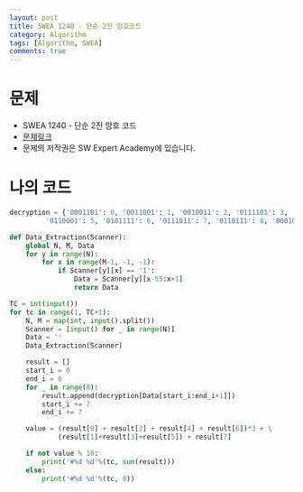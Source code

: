 ```yaml
---
layout: post
title: SWEA 1240 - 단순 2진 암호코드
category: Algorithm
tags: [Algorithm, SWEA]
comments: true
---
```




# 문제

-  SWEA 1240 - 단순 2진 암호 코드
-  [문제링크](<https://www.swexpertacademy.com/main/code/problem/problemDetail.do?contestProbId=AV15FZuqAL4CFAYD>)
-  문제의 저작권은 SW Expert Academy에 있습니다.



# 나의 코드


```python
decryption = {'0001101': 0, '0011001': 1, '0010011': 2, '0111101': 3, '0100011': 4,
         '0110001': 5, '0101111': 6, '0111011': 7, '0110111': 8, '0001011': 9}

def Data_Extraction(Scanner):
    global N, M, Data
    for y in range(N):
        for x in range(M-1, -1, -1):
            if Scanner[y][x] == '1':
                Data = Scanner[y][x-55:x+1]
                return Data

TC = int(input())
for tc in range(1, TC+1):
    N, M = map(int, input().split())
    Scanner = [input() for _ in range(N)]
    Data = ''
    Data_Extraction(Scanner)

    result = []
    start_i = 0
    end_i = 6
    for _ in range(8):
        result.append(decryption[Data[start_i:end_i+1]])
        start_i += 7
        end_i += 7

    value = (result[0] + result[2] + result[4] + result[6])*3 + \
            (result[1]+result[3]+result[5]) + result[7]

    if not value % 10:
        print('#%d %d'%(tc, sum(result)))
    else:
        print('#%d %d'%(tc, 0))
```




